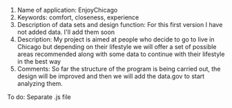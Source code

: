 
1. Name of application: EnjoyChicago
2. Keywords: comfort, closeness, experience
3. Description of data sets and design function:
For this first version I have not added data. I'll add them soon
4. Description:
My project is aimed at people who decide to go to live in Chicago but depending on their lifestyle we will offer a set of possible areas recommended along with some data to continue with their lifestyle in the best way
5. Comments: So far the structure of the program is being carried out, the design will be improved and then we will add the data.gov to start analyzing them.

To do:
Separate .js file
